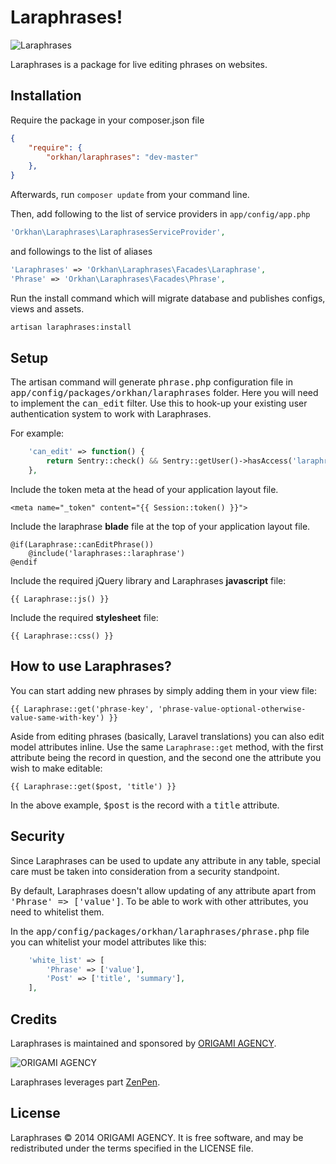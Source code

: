 # Laraphrases! 

![Laraphrases](http://www.origami-agency.com/keep-calm-and-use-laraphrases-git.png)

Laraphrases is a package for live editing phrases on websites.

## Installation

Require the package in your composer.json file

```json
{
    "require": {
        "orkhan/laraphrases": "dev-master"
    },
}
```

Afterwards, run `composer update` from your command line.

Then, add following to the list of service providers in `app/config/app.php`

```php
'Orkhan\Laraphrases\LaraphrasesServiceProvider',
```

and followings to the list of aliases

```php
'Laraphrases' => 'Orkhan\Laraphrases\Facades\Laraphrase',
'Phrase' => 'Orkhan\Laraphrases\Facades\Phrase',
```

Run the install command which will migrate database and publishes configs, views and assets.

```bash
artisan laraphrases:install
```

## Setup

The artisan command will generate <tt>phrase.php</tt> configuration file in <tt>app/config/packages/orkhan/laraphrases</tt> folder. Here you will need to implement the <tt>can_edit</tt> filter. Use this to hook-up your existing user authentication system to work with Laraphrases.

For example:

```php
    'can_edit' => function() {
        return Sentry::check() && Sentry::getUser()->hasAccess('laraphrases') ? true : false
    },
```
Include the token meta at the head of your application layout file.

    <meta name="_token" content="{{ Session::token() }}">

Include the laraphrase **blade** file at the top of your application layout file.

    @if(Laraphrase::canEditPhrase())
        @include('laraphrases::laraphrase')
    @endif

Include the required jQuery library and Laraphrases **javascript** file:

    {{ Laraphrase::js() }}

Include the required **stylesheet** file:

    {{ Laraphrase::css() }}

## How to use Laraphrases?

You can start adding new phrases by simply adding them in your view file:

	{{ Laraphrase::get('phrase-key', 'phrase-value-optional-otherwise-value-same-with-key') }}

Aside from editing phrases (basically, Laravel translations) you can also edit model attributes inline. Use the same `Laraphrase::get` method, with the first attribute being the record in question, and the second one the attribute you wish to make editable:

  	{{ Laraphrase::get($post, 'title') }}

In the above example, <tt>$post</tt> is the record with a <tt>title</tt> attribute.

## Security

Since Laraphrases can be used to update any attribute in any table, special care must be taken into consideration from a security standpoint.

By default, Laraphrases doesn't allow updating of any attribute apart from <tt>'Phrase' => ['value']</tt>. To be able to work with other attributes, you need to whitelist them.

In the <tt>app/config/packages/orkhan/laraphrases/phrase.php</tt> file you can whitelist your model attributes like this:

```php
    'white_list' => [
        'Phrase' => ['value'],
        'Post' => ['title', 'summary'],
    ],
```

## Credits

Laraphrases is maintained and sponsored by
[ORIGAMI AGENCY](http://www.origami-agency.com).

![ORIGAMI AGENCY](http://www.origami-agency.com/logo.png)

Laraphrases leverages part [ZenPen](https://github.com/tholman/zenpen/tree/master/).

## License

Laraphrases © 2014 ORIGAMI AGENCY. It is free software, and may be redistributed under the terms specified in the LICENSE file.